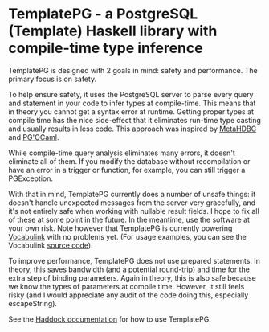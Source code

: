 # TemplatePG - a PostgreSQL (Template) Haskell library with compile-time type inference

TemplatePG is designed with 2 goals in mind: safety and performance. The primary focus is on safety.

To help ensure safety, it uses the PostgreSQL server to parse every query and statement in your code to infer types at compile-time. This means that in theory you cannot get a syntax error at runtime. Getting proper types at compile time has the nice side-effect that it eliminates run-time type casting and usually results in less code. This approach was inspired by [MetaHDBC](http://haskell.org/haskellwiki/MetaHDBC) and [PG'OCaml](http://pgocaml.forge.ocamlcore.org/).

While compile-time query analysis eliminates many errors, it doesn't eliminate all of them. If you modify the database without recompilation or have an error in a trigger or function, for example, you can still trigger a PGException.

With that in mind, TemplatePG currently does a number of unsafe things: it doesn't handle unexpected messages from the server very gracefully, and it's not entirely safe when working with nullable result fields. I hope to fix all of these at some point in the future. In the meantime, use the software at your own risk. Note however that TemplatePG is currently powering [Vocabulink](http://www.vocabulink.com/) with no problems yet. (For usage examples, you can see the Vocabulink [source code](https://github.com/jekor/vocabulink)).

To improve performance, TemplatePG does not use prepared statements. In theory, this saves bandwidth (and a potential round-trip) and time for the extra step of binding parameters. Again in theory, this is also safe because we know the types of parameters at compile time. However, it still feels risky (and I would appreciate any audit of the code doing this, especially escapeString).

See the [Haddock documentation](http://hackage.haskell.org/package/templatepg) for how to use TemplatePG.
